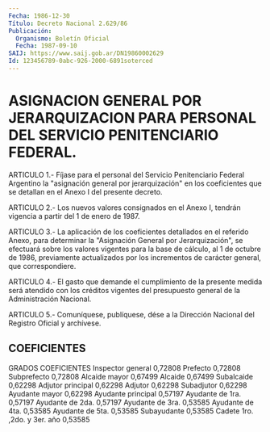```yaml
---
Fecha: 1986-12-30
Título: Decreto Nacional 2.629/86
Publicación:
  Organismo: Boletín Oficial
  Fecha: 1987-09-10
SAIJ: https://www.saij.gob.ar/DN19860002629
Id: 123456789-0abc-926-2000-6891soterced
---
```

# ASIGNACION GENERAL POR JERARQUIZACION PARA PERSONAL DEL SERVICIO PENITENCIARIO FEDERAL.

<a id="1"></a>
ARTICULO 1.- Fíjase para el personal del Servicio Penitenciario Federal Argentino la "asignación general por jerarquización" en los coeficientes que se detallan en el Anexo I del presente decreto.

<a id="2"></a>
ARTICULO 2.- Los nuevos valores consignados en el Anexo I, tendrán vigencia a partir del 1 de enero de 1987.

<a id="3"></a>
ARTICULO 3.- La aplicación de los coeficientes detallados en el referido Anexo, para determinar la "Asignación General por Jerarquización", se efectuará sobre los valores vigentes para la base de cálculo, al 1 de octubre de 1986, previamente actualizados por los incrementos de carácter general, que correspondiere.

<a id="4"></a>
ARTICULO 4.- El gasto que demande el cumplimiento de la presente medida será atendido con los créditos vigentes del presupuesto general de la Administración Nacional.

<a id="5"></a>
ARTICULO 5.- Comuníquese, publíquese, dése a la Dirección Nacional del Registro Oficial y archívese.

## COEFICIENTES

<a id="1"></a>
GRADOS                        COEFICIENTES Inspector general            0,72808 Prefecto                     0,72808 Subprefecto                  0,72808 Alcaide mayor                0,67499 Alcaide                      0,67499 Subalcaide                   0,62298 Adjutor principal            0,62298 Adjutor                      0,62298 Subadjutor                   0,62298 Ayudante mayor               0,62298 Ayudante principal           0,57197 Ayudante de 1ra.             0,57197 Ayudante de 2da.             0,57197 Ayudante de 3ra.             0,53585 Ayudante de 4ta.             0,53585 Ayudante de 5ta.             0,53585 Subayudante                  0,53585 Cadete 1ro. ,2do. y 3er. año 0,53585